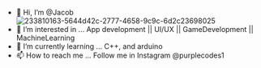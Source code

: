 - 👋 Hi, I’m @Jacob
![233810163-5644d42c-2777-4658-9c9c-6d2c23698025](https://github.com/AlifMAallik/AlifMAallik/assets/96690760/5bbd7e0d-12a3-4d68-9573-d38afe9cda03)  
- 👀 I’m interested in ... App development || UI/UX || GameDevelopment || MachineLearning                                    
- 🌱 I’m currently learning ... C++, and arduino
- 📫 How to reach me ... Follow me in Instagram @purplecodes1

<!---
AlifMAallik/AlifMAallik is a ✨ special ✨ repository because its `README.md` (this file) appears on your GitHub profile.
You can click the Preview link to take a look at your changes.
--->

